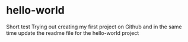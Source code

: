 # hello-world
Short test
Trying out creating my first project on Github
and in the same time update the readme file for the hello-world project
